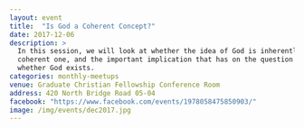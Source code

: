 ```yaml
---
layout: event
title:  "Is God a Coherent Concept?"
date: 2017-12-06
description: >
  In this session, we will look at whether the idea of God is inherently a
  coherent one, and the important implication that has on the question of
  whether God exists.
categories: monthly-meetups
venue: Graduate Christian Fellowship Conference Room
address: 420 North Bridge Road 05-04
facebook: "https://www.facebook.com/events/1978058475850903/"
image: /img/events/dec2017.jpg
---
```

